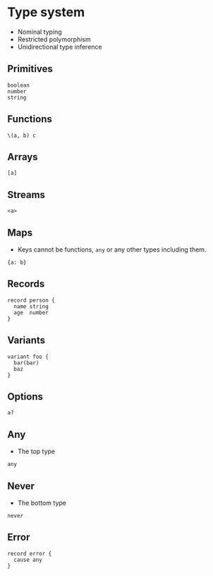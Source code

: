 # Type system

- Nominal typing
- Restricted polymorphism
- Unidirectional type inference

## Primitives

```
boolean
number
string
```

## Functions

```
\(a, b) c
```

## Arrays

```
[a]
```

## Streams

```
<a>
```

## Maps

- Keys cannot be functions, `any` or any other types including them.

```
{a: b}
```

## Records

```
record person {
  name string
  age  number
}
```

## Variants

```
variant foo {
  bar(bar)
  baz
}
```

## Options

```
a?
```

## Any

- The top type

```
any
```

## Never

- The bottom type

```
never
```

## Error

```
record error {
  cause any
}
```
